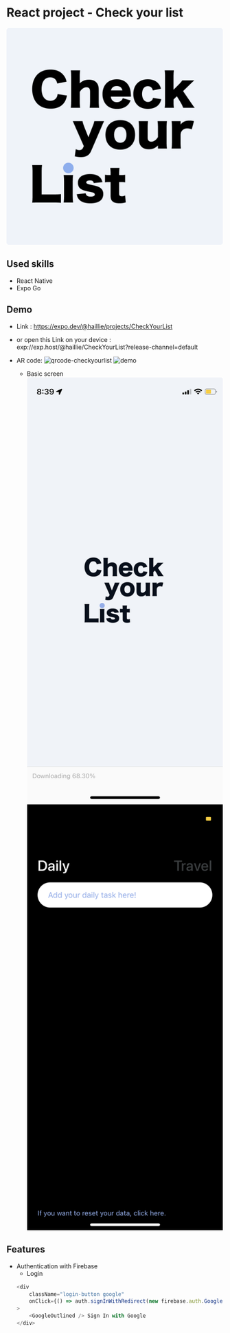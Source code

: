 # React project - Check your list

![logo](assets/icon-checkyourlist.png)

## Used skills

- React Native
- Expo Go


## Demo
- Link :  https://expo.dev/@haillie/projects/CheckYourList
- or open this Link on your device : exp://exp.host/@haillie/CheckYourList?release-channel=default
- AR code:
    ![qrcode-checkyourlist](asstes/qrcode-checkyourlist.svg)
    ![demo](asstes/demo.gif)

    - Basic screen
        ![screen-plain](img/screen-splash.png) ![screen-plain](img/screen-plain.png)

## Features

- Authentication with Firebase
    - Login
    ```javascript
    <div
        className="login-button google"
        onClick={() => auth.signInWithRedirect(new firebase.auth.GoogleAuthProvider())}
    >
        <GoogleOutlined /> Sign In with Google
    </div>
    ```